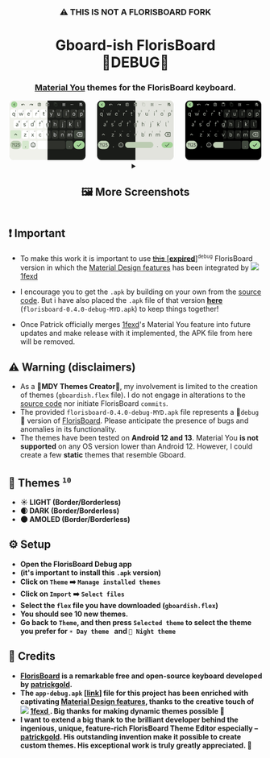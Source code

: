 <h3 align="center">⚠️ THIS IS NOT A FLORISBOARD FORK</h2>
<h1 align="center">Gboard-ish FlorisBoard
<br>🐞DEBUG🐞
</h1>
<h3 align="center"><a href="https://m3.material.io/">Material You</a> themes for the FlorisBoard keyboard. </h3>

<div align="center">
    <div>
      <img src="assets/merged_ld_green.png" alt="myd_light_borderless" width="30%" />
      &nbsp;&nbsp;&nbsp;&nbsp;
      <img src="assets/merged_ld_borderless_green.png" alt="myd_light" width="30%" />
       &nbsp;&nbsp;&nbsp;&nbsp;
      <img src="assets/merged_amoled_green.png" alt="myd_light" width="30%" />
    </div>
</div>

<div align="center">
<details>
<summary><h2>🖼️ More Screenshots</summary>
    
-   While all of these themes are examples based on a single color palette, the themes themselves are <b>dynamic</b>. So they are built on Material You introduced in <b><a href="https://en.wikipedia.org/wiki/Android_12">Android 12</a></b>, which generates a <b>dynamic palette based on the user's home wallpaper</b>.

<div align="center">
    <div>
      <img src="assets/myd_light_borderless.png" alt="myd_light_borderless" width="42%" />
      &nbsp;&nbsp;&nbsp;&nbsp;&nbsp;
      <img src="assets/myd_light.png" alt="myd_light" width="42%" />
    </div>
    &nbsp;&nbsp;&nbsp;&nbsp;&nbsp;
    <div>
      <img src="assets/myd_dark_borderless_lighter.png" alt="myd_dark_borderless_lighter" width="42%" />
      &nbsp;&nbsp;&nbsp;&nbsp;&nbsp;
      <img src="assets/myd_dark_lighter.png" alt="myd_dark_lighter" width="42%" />
    </div>
     &nbsp;&nbsp;&nbsp;&nbsp;&nbsp;
    <div>
      <img src="assets/myd_dark_borderless_darker.png" alt="myd_dark_borderless_darker" width="42%" />
      &nbsp;&nbsp;&nbsp;&nbsp;&nbsp;
      <img src="assets/myd_dark_darker.png" alt="myd_dark_darker" width="42%"/>
    </div>
     &nbsp;&nbsp;&nbsp;&nbsp;&nbsp;
    <div>
      <img src="assets/myd_amoled_borderless_lighter.png" alt="myd_amoled_borderless_lighter" width="42%" />
      &nbsp;&nbsp;&nbsp;&nbsp;&nbsp;
      <img src="assets/myd_amoled_lighter.png" alt="myd_amoled_lighter" width="42%" />
    </div>
     &nbsp;&nbsp;&nbsp;&nbsp;&nbsp;
    <div>
      <img src="assets/myd_amoled_borderless_darker.png" alt="myd_amoled_borderless_darker" width="42%" />
      &nbsp;&nbsp;&nbsp;&nbsp;&nbsp;
      <img src="assets/myd_amoled_darker.png" alt="myd_amoled_darker" width="42%" />
    </div>
      &nbsp;&nbsp;&nbsp;&nbsp;&nbsp;
</div>
</details>
</div>

## ❗ Important

-   To make this work it is important to use [~~this~~ [**expired**]](https://github.com/florisboard/florisboard/actions/runs/5039154715/job/13643367775?pr=2213)<sup><code>debug</code></sup> FlorisBoard version in which the [Material Design features](https://github.com/1fexd/florisboard/tree/feature/material-you-theme-colors) has been integrated by <img src="https://github.com/itsmartashub/florigboard/assets/123305689/39821df6-c679-4339-b21e-166095cc16c5" width="25"> <a href="https://github.com/1fexd">1fexd </a>

-   I encourage you to get the `.apk` by building on your own from the [source code](https://github.com/1fexd/florisboard/tree/feature/material-you-theme-colors). But i have also placed the `.apk` file of that version [**here**](https://github.com/itsmartashub/florigboard/releases) (`florisboard-0.4.0-debug-MYD.apk`) to keep things together!
-   Once Patrick officially merges [1fexd](https://github.com/1fexd)'s Material You feature into future updates and make release with it implemented, the APK file from here will be removed.

## ⚠️ Warning (disclaimers)

- As a 🎨**MDY Themes Creator**🎨, my involvement is limited to the creation of themes (`gboardish.flex` file). I do not engage in alterations to the [source code](https://github.com/1fexd/florisboard/tree/feature/material-you-theme-colors) nor initiate FlorisBoard `commits`.
- The provided `florisboard-0.4.0-debug-MYD.apk` file represents a 🐞`debug`🐞 version of [FlorisBoard](https://github.com/florisboard/florisboard). Please anticipate the presence of bugs and anomalies in its functionality.
- The themes have been tested on **Android 12 and 13**. Material You **is not supported** on any OS version lower than Android 12. However, I could create a few **static** themes that resemble Gboard.

## 🎨 Themes <sup><b><code>10</code><b></sup>

-   ☀️ **LIGHT** (Border/Borderless)
-   🌒 **DARK** (Border/Borderless)
-   🌑 **AMOLED** (Border/Borderless)

## ⚙️ Setup

-   Open the **FlorisBoard Debug** app 
  - (it's important to install this `.apk` version)
-   Click on `Theme` ➡️ `Manage installed themes`
-   Click on `Import` ➡️ `Select files`
-   Select the `flex` file you have downloaded (`gboardish.flex`)
-   You should see **10** new themes.
-   Go back to `Theme`, and then press `Selected theme` to select the theme you prefer for `☀️ Day theme ` and `🌙 Night theme `

## 📖 Credits

-   [FlorisBoard](https://github.com/florisboard/florisboard) is a remarkable free and open-source keyboard developed by [patrickgold](https://github.com/patrickgold).
-   The `app-debug.apk` [[link](https://github.com/florisboard/florisboard/actions/runs/5039154715/job/13643367775?pr=2213)] file for this project has been enriched with captivating [Material Design features](https://github.com/1fexd/florisboard/tree/feature/material-you-theme-colors), thanks to the creative touch of  <img src="https://github.com/itsmartashub/florigboard/assets/123305689/39821df6-c679-4339-b21e-166095cc16c5" width="25"> <a href="https://github.com/1fexd">1fexd </a>. Big thanks for making dynamic themes possible 🙏
-   I want to extend a big thank to the brilliant developer behind the ingenious, unique, feature-rich **FlorisBoard Theme Editor** especially – [patrickgold](https://github.com/patrickgold). His outstanding invention make it possible to create custom themes. His exceptional work is truly greatly appreciated. 💖
